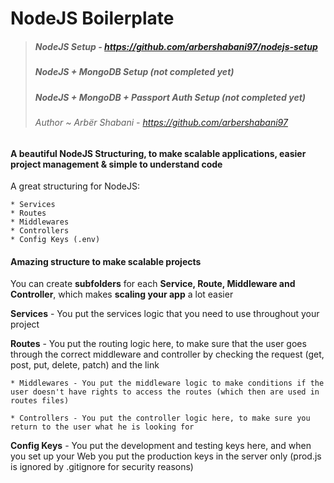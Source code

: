 # NodeJS Boilerplate

> ##### NodeJS Setup - https://github.com/arbershabani97/nodejs-setup
> ##### NodeJS + MongoDB Setup (not completed yet)
> ##### NodeJS + MongoDB + Passport Auth Setup (not completed yet)
> ###### Author ~ Arbër Shabani - https://github.com/arbershabani97

#### A beautiful NodeJS Structuring, to make scalable applications, easier project management & simple to understand code

A great structuring for NodeJS:

	* Services
	* Routes
	* Middlewares
	* Controllers
	* Config Keys (.env)

#### Amazing structure to make scalable projects
You can create **subfolders** for each **Service, Route, Middleware and Controller**, which makes **scaling your app** a lot easier

**Services** - You put the services logic that you need to use throughout your project

**Routes** - You put the routing logic here, to make sure that the user goes through the correct middleware and controller by checking the request (get, post, put, delete, patch) and the link

    * Middlewares - You put the middleware logic to make conditions if the user doesn't have rights to access the routes (which then are used in routes files)

    * Controllers - You put the controller logic here, to make sure you return to the user what he is looking for

**Config Keys** - You put the development and testing keys here, and when you set up your Web you put the production keys in the server only (prod.js is ignored by .gitignore for security reasons) 
